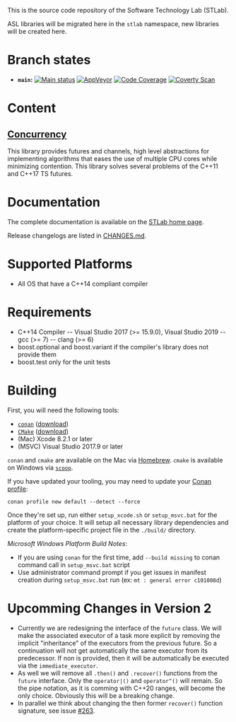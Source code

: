 This is the source code repository of the Software Technology Lab (STLab).

ASL libraries will be migrated here in the `stlab` namespace, new libraries will be created here.

# Branch states

- **`main`:**
[![Main status](https://github.com/stlab/libraries/actions/workflows/conan.yml/badge.svg)](https://github.com/stlab/libraries/actions/workflows/conan.yml/badge.svg)
[![AppVeyor](https://ci.appveyor.com/api/projects/status/aaf2uibkql1625dl/branch/main?svg=true)](https://ci.appveyor.com/project/fosterbrereton/libraries/branch/main)
[![Code Coverage](https://codecov.io/github/stlab/libraries/coverage.svg?branch=main)](https://codecov.io/gh/stlab/libraries/branch/main)
[![Coverty Scan](https://scan.coverity.com/projects/13163/badge.svg)](https://scan.coverity.com/projects/stlab_libraries)

# Content

## [Concurrency](https://www.stlab.cc/libraries/concurrency/)
This library provides futures and channels, high level abstractions for implementing algorithms that eases the use of multiple CPU cores while minimizing contention. This library solves several problems of the C++11 and C++17 TS futures.

# Documentation

The complete documentation is available on the [STLab home page](http://stlab.cc).

Release changelogs are listed in [CHANGES.md](CHANGES.md).

# Supported Platforms
- All OS that have a C++14 compliant compiler

# Requirements
- C++14 Compiler
-- Visual Studio 2017 (>= 15.9.0), Visual Studio 2019
-- gcc (>= 7)
-- clang (>= 6)
- boost.optional and boost.variant if the compiler's library does not provide them
- boost.test only for the unit tests

# Building

First, you will need the following tools:

- [`conan`](https://www.conan.io/) ([download](https://www.conan.io/downloads))
- [`CMake`](https://cmake.org/) ([download](https://cmake.org/download/))
- (Mac) Xcode 8.2.1 or later
- (MSVC) Visual Studio 2017.9 or later

`conan` and `cmake` are available on the Mac via [Homebrew](http://brew.sh). `cmake` is available on Windows via [`scoop`](http://scoop.sh/).

If you have updated your tooling, you may need to update your [Conan profile](https://docs.conan.io/en/latest/reference/commands/misc/profile.html):

```
conan profile new default --detect --force
```

Once they're set up, run either `setup_xcode.sh` or `setup_msvc.bat` for the platform of your choice. It will setup all necessary library dependencies and create the platform-specific project file in the `./build/` directory.

*Microsoft Windows Platform Build Notes*:
- If you are using `conan` for the first time, add `--build missing` to conan command call in `setup_msvc.bat` script
- Use administrator command prompt if you get issues in manifest creation during `setup_msvc.bat` run (ex: `mt : general error c101008d`)

# Upcomming Changes in Version 2
* Currently we are redesigning the interface of the `future` class. We will make the associated executor of a task more explicit by removing the implicit "inheritance" of the executors from the previous future. So a continuation will not get automatically the same executor from its predecessor. If non is provided, then it will be automatically be executed via the `immediate_executor`.
* As well we will remove all `.then()` and `.recover()` functions from the `future` interface. Only the `operator|()` and `operator^()` will remain. So the pipe notation, as it is comming with C++20 ranges, will become the only choice. Obviously this will be a breaking change.
* In parallel we think about changing the then former `recover()` function signature, see issue [#263](https://github.com/stlab/libraries/issues/263).
